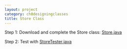 ```yaml
---
layout: project
category: ch8designingclasses
title: Store Class
---
```


Step 1: Download and complete the Store class: [Store.java](/apcsa/ch8designingclasses/Store.java)


Step 2: Test with [StoreTester.java](/apcsa/ch8designingclasses/StoreTester.java)
